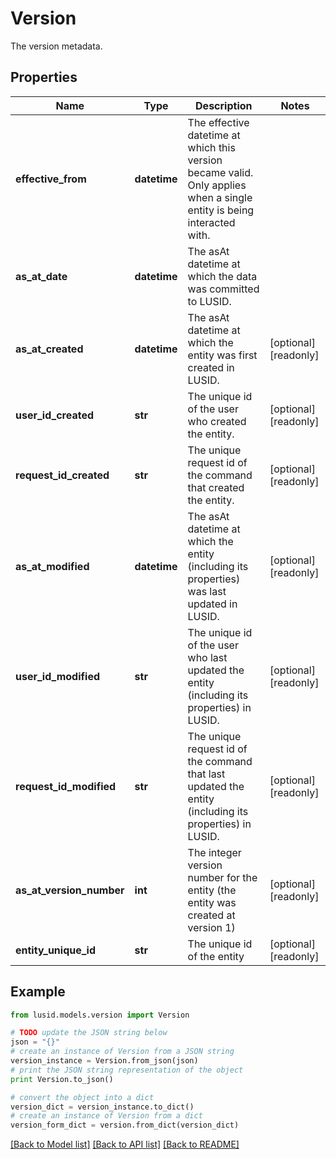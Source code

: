 # Version

The version metadata.

## Properties
Name | Type | Description | Notes
------------ | ------------- | ------------- | -------------
**effective_from** | **datetime** | The effective datetime at which this version became valid. Only applies when a single entity is being interacted with. | 
**as_at_date** | **datetime** | The asAt datetime at which the data was committed to LUSID. | 
**as_at_created** | **datetime** | The asAt datetime at which the entity was first created in LUSID. | [optional] [readonly] 
**user_id_created** | **str** | The unique id of the user who created the entity. | [optional] [readonly] 
**request_id_created** | **str** | The unique request id of the command that created the entity. | [optional] [readonly] 
**as_at_modified** | **datetime** | The asAt datetime at which the entity (including its properties) was last updated in LUSID. | [optional] [readonly] 
**user_id_modified** | **str** | The unique id of the user who last updated the entity (including its properties) in LUSID. | [optional] [readonly] 
**request_id_modified** | **str** | The unique request id of the command that last updated the entity (including its properties) in LUSID. | [optional] [readonly] 
**as_at_version_number** | **int** | The integer version number for the entity (the entity was created at version 1) | [optional] [readonly] 
**entity_unique_id** | **str** | The unique id of the entity | [optional] [readonly] 

## Example

```python
from lusid.models.version import Version

# TODO update the JSON string below
json = "{}"
# create an instance of Version from a JSON string
version_instance = Version.from_json(json)
# print the JSON string representation of the object
print Version.to_json()

# convert the object into a dict
version_dict = version_instance.to_dict()
# create an instance of Version from a dict
version_form_dict = version.from_dict(version_dict)
```
[[Back to Model list]](../README.md#documentation-for-models) [[Back to API list]](../README.md#documentation-for-api-endpoints) [[Back to README]](../README.md)


